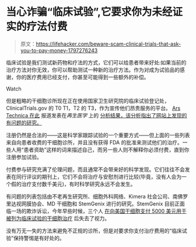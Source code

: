 # 当心诈骗“临床试验”,它要求你为未经证实的疗法付费

> 原文：<https://lifehacker.com/beware-scam-clinical-trials-that-ask-you-to-pay-money-1797276243>

临床试验是我们测试新药物和疗法的方式，它们可以给患者带来好处:如果当前的治疗方法对你无效，你可以帮助测试一种新的治疗方法。作为对成为试验品的感谢，你的医疗费用已经支付，你甚至可能得到一些额外的补偿。

Watch

但是粗略的干细胞诊所现在正在使用国家卫生研究院的临床试验登记处，ClinicalTrials.gov 的 T0 T1，T2 的 T3，作为宣传他们昂贵服务的平台。 [Ars Technica 在此](https://arstechnica.com/science/2017/07/stem-cell-clinics-using-nih-trial-registry-to-tout-pricey-dubious-therapies/) 报道发表在*再生医学* 上的 [分析结果，该分析指出了网站上发现的有问题的研究。](https://www.futuremedicine.com/doi/full/10.2217/rme-2017-0015)

注册仍然是合法的——这是科学家跟踪试验的一个重要方式——但上面的一些列表来自向患者收费的干细胞诊所，并且没有获得 FDA 的批准来测试他们的治疗。一些人用“患者资助”这样的词来描述自己，而另一些人则不解释你必须付费，直到你注册参加试验。

付费参与研究充满了伦理问题，而且通常不会带来好的科学发现。它们往往不会发表在同行评议的期刊上，它们不会将治疗与安慰剂进行比较(毕竟，没有人会为一个假的治疗支付数千美元)，有时科学研究永远不会发生。

有问题的列表包括由不老再生研究所、细胞外科网络、Kimera 社会公司、南佛罗里达视网膜协会、MD 干细胞和 StemGenix 进行的研究。StemGenix 目前正面临一场的欺诈诉讼，今年早些时候，三个人 [在向美国干细胞支付 5000 美元用于被列为临床试验的干细胞治疗](http://www.nejm.org/doi/full/10.1056/NEJMoa1609583?query=featured_home&) 后失去了视力。

没有万无一失的方法来避免不正规的诊所，但是对要求你支付治疗费用的“临床试验”保持警惕是有好处的。